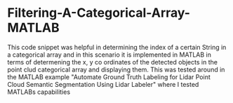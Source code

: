 # Filtering-A-Categorical-Array-MATLAB
This code snippet was helpful in determining the index of a certain String in a categorical array and in this scenario it is implemented in MATLAB
in terms of determening the x, y co ordinates of the detected objects in the point clud categorical array and displaying them.
This was tested around in the MATLAB example "Automate Ground Truth Labeling for Lidar Point Cloud Semantic Segmentation Using Lidar Labeler" 
where I tested MATLABs capabilities
